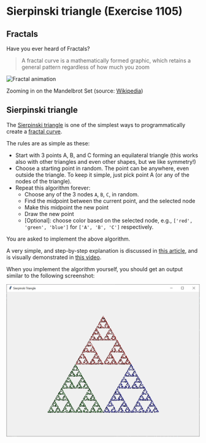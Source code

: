 # Sierpinski triangle (Exercise 1105)

## Fractals

Have you ever heard of Fractals?

> A fractal curve is a mathematically formed graphic, which retains a general pattern regardless of how much you zoom

![Fractal animation](https://upload.wikimedia.org/wikipedia/commons/a/a4/Mandelbrot_sequence_new.gif)

Zooming in on the Mandelbrot Set (source:
[Wikipedia](https://en.wikipedia.org/wiki/Fractal_curve#/media/File:Mandelbrot_sequence_new.gif))

## Sierpinski triangle

The [Sierpinski triangle](https://en.wikipedia.org/wiki/Sierpi%C5%84ski_triangle) is one of the simplest
ways to programmatically create a [fractal curve](https://en.wikipedia.org/wiki/Fractal_curve).

The rules are as simple as these:
- Start with 3 points A, B, and C forming an equilateral triangle (this works also with other triangles and even other
shapes, but we like symmetry!)
- Choose a starting point in random. The point can be anywhere, even outside the triangle. To keep it simple, just
pick point A (or any of the nodes of the triangle).
- Repeat this algorithm forever:
  - Choose any of the 3 nodes ``A``, ``B``, ``C``, in random.
  - Find the midpoint between the current point, and the selected node
  - Make this midpoint the new point
  - Draw the new point
  - [Optional]: choose color based on the selected node, e.g., ``['red', 'green', 'blue']`` for ``['A', 'B', 'C']``
  respectively.


You are asked to implement the above algorithm.

A very simple, and step-by-step explanation is discussed in
[this article](https://beltoforion.de/en/recreational_mathematics/chaos_game.php),
and is visually demonstrated in [this video](https://www.youtube.com/watch?v=kbKtFN71Lfs).

When you implement the algorithm yourself, you should get an output similar to the following screenshot:

![Sierpinski triangle](sierpinski-triangle.png)

